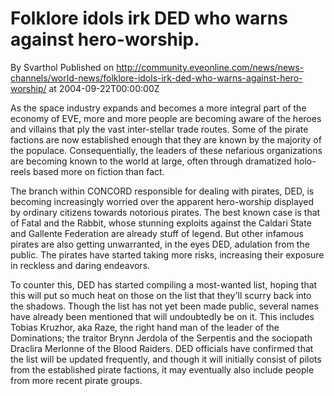 # Folklore idols irk DED who warns against hero-worship.
By Svarthol
Published on http://community.eveonline.com/news/news-channels/world-news/folklore-idols-irk-ded-who-warns-against-hero-worship/ at 2004-09-22T00:00:00Z

As the space industry expands and becomes a more integral part of the economy of EVE, more and more people are becoming aware of the heroes and villains that ply the vast inter-stellar trade routes. Some of the pirate factions are now established enough that they are known by the majority of the populace. Consequentially, the leaders of these nefarious organizations are becoming known to the world at large, often through dramatized holo-reels based more on fiction than fact.  
  
The branch within CONCORD responsible for dealing with pirates, DED, is becoming increasingly worried over the apparent hero-worship displayed by ordinary citizens towards notorious pirates. The best known case is that of Fatal and the Rabbit, whose stunning exploits against the Caldari State and Gallente Federation are already stuff of legend. But other infamous pirates are also getting unwarranted, in the eyes DED, adulation from the public. The pirates have started taking more risks, increasing their exposure in reckless and daring endeavors.  
  
To counter this, DED has started compiling a most-wanted list, hoping that this will put so much heat on those on the list that they'll scurry back into the shadows. Though the list has not yet been made public, several names have already been mentioned that will undoubtedly be on it. This includes Tobias Kruzhor, aka Raze, the right hand man of the leader of the Dominations; the traitor Brynn Jerdola of the Serpentis and the sociopath Draclira Merlonne of the Blood Raiders. DED officials have confirmed that the list will be updated frequently, and though it will initially consist of pilots from the established pirate factions, it may eventually also include people from more recent pirate groups.

